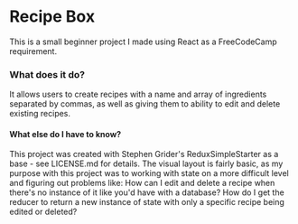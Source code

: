 # Recipe Box

This is a small beginner project I made using React as a FreeCodeCamp requirement.

### What does it do?

It allows users to create recipes with a name and array of ingredients separated by commas, as well as giving them to ability to edit and delete existing recipes.

#### What else do I have to know?
This project was created with Stephen Grider's ReduxSimpleStarter as a base - see LICENSE.md for details.
The visual layout is fairly basic, as my purpose with this project was to working with state on a more difficult level and figuring out problems like:
How can I edit and delete a recipe when there's no instance of it like you'd have with a database? How do I get the reducer to return a new instance of state with only a specific recipe being edited or deleted?
